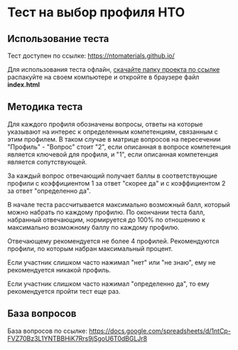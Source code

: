 # Тест на выбор профиля НТО

## Использование теста

Тест доступен по ссылке: https://ntomaterials.github.io/

Для использования теста офлайн, [скачайте папку проекта по ссылке](https://github.com/ntomaterials/ntomaterials.github.io/archive/refs/heads/master.zip) распакуйте на своем компьютере и откройте в браузере файл **index.html**

## Методика теста

Для каждого профиля обозначены вопросы, ответы на которые указывают на интерес к определенным компетенциям, связанным с этим профилем. В таком случае в матрице вопросов на пересечении "Профиль" - "Вопрос" стоит "2", если описанная в вопросе компетенция является ключевой для профиля, и "1", если описанная компетенция является сопутствующей.

За каждый вопрос отвечающий получает баллы в соответствующие профили с коэффициентом 1 за ответ "скорее да" и с коэффициентом 2 за ответ "определенно да".

В начале теста рассчитывается максимально возможный балл, который можно набрать по каждому профилю. По окончании теста балл, набранный отвечающим, нормируется до 100% по отношению к максимально возможному баллу по каждому профилю.

Отвечающему рекомендуется не более 4 профилей. Рекомендуются профили, по которым набран максимальный процент.

Если участник слишком часто нажимал "нет" или "не знаю", ему не рекомендуется никакой профиль.

Если участник слишком часто нажимал "определенно да", то ему рекомендуется пройти тест еще раз.


## База вопросов
База вопросов по ссылке: https://docs.google.com/spreadsheets/d/1ntCp-FVZ70Bz3L1YNTBBHiK7Rrs9jSgoU6T0dBGLJr8
